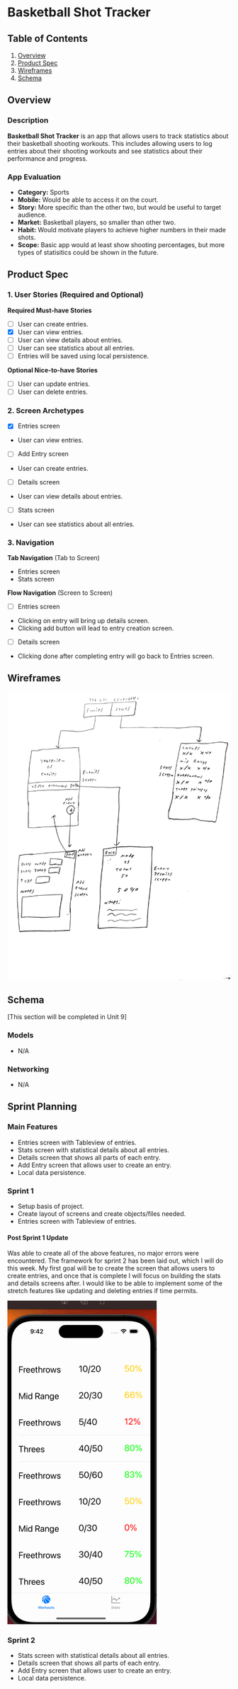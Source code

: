 # Basketball Shot Tracker

## Table of Contents

1. [Overview](#Overview)
2. [Product Spec](#Product-Spec)
3. [Wireframes](#Wireframes)
4. [Schema](#Schema)

## Overview

### Description

**Basketball Shot Tracker** is an app that allows users to track statistics about their basketball shooting workouts. This includes allowing users to log entries about their shooting workouts and see statistics about their performance and progress.

### App Evaluation

- **Category:** Sports
- **Mobile:** Would be able to access it on the court.
- **Story:** More specific than the other two, but would be useful to target audience.
- **Market:** Basketball players, so smaller than other two.
- **Habit:** Would motivate players to achieve higher numbers in their made shots.
- **Scope:** Basic app would at least show shooting percentages, but more types of statisitics could be shown in the future.

## Product Spec

### 1. User Stories (Required and Optional)

**Required Must-have Stories**

- [ ] User can create entries.
- [x] User can view entries.
- [ ] User can view details about entries.
- [ ] User can see statistics about all entries.
- [ ] Entries will be saved using local persistence.

**Optional Nice-to-have Stories**
- [ ] User can update entries.
- [ ] User can delete entries.

### 2. Screen Archetypes

- [x] Entries screen
* User can view entries.
- [ ] Add Entry screen
* User can create entries.
- [ ] Details screen
* User can view details about entries.
- [ ] Stats screen
* User can see statistics about all entries.

### 3. Navigation

**Tab Navigation** (Tab to Screen)

* Entries screen
* Stats screen

**Flow Navigation** (Screen to Screen)

- [ ] Entries screen
* Clicking on entry will bring up details screen.
* Clicking add button will lead to entry creation screen.
- [ ] Details screen
* Clicking done after completing entry will go back to Entries screen.

## Wireframes

<img src="2023-11-07 01-25.pdf" width=600>

## Schema 

[This section will be completed in Unit 9]

### Models

- N/A

### Networking

- N/A

## Sprint Planning

### Main Features
- Entries screen with Tableview of entries.
- Stats screen with statistical details about all entries.
- Details screen that shows all parts of each entry.
- Add Entry screen that allows user to create an entry.
- Local data persistence.

### Sprint 1
- Setup basis of project.
- Create layout of screens and create objects/files needed.
- Entries screen with Tableview of entries.

#### Post Sprint 1 Update

Was able to create all of the above features, no major errors were encountered. The framework for sprint 2 has been laid out, which I will do this week. My first goal will be to create the screen that allows users to create entries, and once that is complete I will focus on building the stats and details screens after. I would like to be able to implement some of the stretch features like updating and deleting entries if time permits.

<img src='ProjCapstoneWalkthrough.gif' title='Proj Capstone Sprint 1 Walkthrough gif' width='' alt='Video Walkthrough' />

### Sprint 2
- Stats screen with statistical details about all entries.
- Details screen that shows all parts of each entry.
- Add Entry screen that allows user to create an entry.
- Local data persistence.
